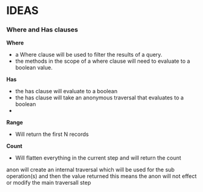# IDEAS


### Where and Has clauses 

**Where**

- a Where clause will be used to filter the results of a query.  
- the methods in the scope of a where clause will need to evaluate to a boolean value. 

**Has**

- the has clause will evaluate to a boolean
- the has clause will take an anonymous traversal that evaluates to a boolean
- 



**Range**
- Will return the first N records

**Count** 
- Will flatten everything in the current step and will return the count


anon will create an internal traversal which will be used for the sub operation(s) and then the value returned 
this means the anon will not effect or modify the main traversall step